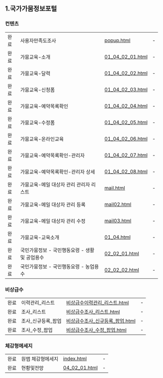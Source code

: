 ## 1.국가가뭄정보포털
### 컨텐츠
<table>
    <tr>
       <td>완료</td>
        <td>사용자만족도조사</td>
        <td><a href="./html/site/kor/popup.html">popup.html</a></td>
        <td>-</td>
    </tr>
    <tr>
        <td>완료</td>
        <td>가뭄교육-소개</td>
        <td><a href="./html/site/kor/01_04_02_01.html">01_04_02_01.html</a></td>
        <td>-</td>
    </tr>
    <tr>
        <td>완료</td>
        <td>가뭄교육-달력</td>
        <td><a href="./html/site/kor/01_04_02_02.html">01_04_02_02.html</a></td>
        <td>-</td>
    </tr>
    <tr>
        <td>완료</td>
        <td>가뭄교육-신청폼</td>
        <td><a href="./html/site/kor/01_04_02_03.html">01_04_02_03.html</a></td>
        <td>-</td>
    </tr>
    <tr>
        <td>완료</td>
        <td>가뭄교육-예약목록확인</td>
        <td><a href="./html/site/kor/01_04_02_04.html">01_04_02_04.html</a></td>
        <td>-</td>
    </tr>
    <tr>
        <td>완료</td>
        <td>가뭄교육-수정폼</td>
        <td><a href="./html/site/kor/01_04_02_05.html">01_04_02_05.html</a></td>
        <td>-</td>
    </tr>
    <tr>
        <td>완료</td>
        <td>가뭄교육-온라인교육</td>
        <td><a href="./html/site/kor/01_04_02_06.html">01_04_02_06.html</a></td>
        <td>-</td>
    </tr>
    <tr>
        <td>완료</td>
        <td>가뭄교육-예약목록확인-관리자</td>
        <td><a href="./html/site/kor/01_04_02_07.html">01_04_02_07.html</a></td>
        <td>-</td>
    </tr>
    <tr>
        <td>완료</td>
        <td>가뭄교육-예약목록확인-관리자 상세</td>
        <td><a href="./html/site/kor/01_04_02_08.html">01_04_02_08.html</a></td>
        <td>-</td>
    </tr>
    <tr>
        <td>완료</td>
        <td>가뭄교육-메일 대상자 관리 관리자 리스트</td>
        <td><a href="./html/site/kor/mail.html">mail.html</a></td>
        <td>-</td>
    </tr>
    <tr>
        <td>완료</td>
        <td>가뭄교육-메일 대상자 관리 등록</td>
        <td><a href="./html/site/kor/mail02.html">mail02.html</a></td>
        <td>-</td>
    </tr>
    <tr>
        <td>완료</td>
        <td>가뭄교육-메일 대상자 관리 수정</td>
        <td><a href="./html/site/kor/mail03.html">mail03.html</a></td>
        <td>-</td>
    </tr>
    <tr>
        <td>완료</td>
        <td>가뭄교육-교육소개</td>
        <td><a href="./html/site/kor/01_04.html">01_04.html</a></td>
        <td>-</td>
    </tr>
    <tr>
        <td>완료</td>
        <td>국민가뭄정보 - 국민행동요령 - 생활 및 공업용수 </td>
        <td><a href="./html/site/kor/02_02_01.html">02_02_01.html</a></td>
        <td>-</td>
    </tr>
    <tr>
        <td>완료</td>
        <td>국민가뭄정보 - 국민행동요령 - 농업용수 </td>
        <td><a href="./html/site/kor/02_02_02.html">02_02_02.html</a></td>
        <td>-</td>
    </tr>
</table> 

### 비상급수 
<table>
    <tr>
        <td>완료</td>
        <td>이력관리_리스트</td>
        <td><a href="./data/html/%EB%B9%84%EC%83%81%EA%B8%89%EC%88%98%EC%9D%B4%EB%A0%A5%EA%B4%80%EB%A6%AC_%EB%A6%AC%EC%8A%A4%ED%8A%B8.html">비상급수이력관리_리스트.html</a></td>
        <td>-</td>
    </tr>
    <tr>
        <td>완료</td>
        <td>조사_리스트</td>
        <td><a href="./data/html/%EB%B9%84%EC%83%81%EA%B8%89%EC%88%98%EC%A1%B0%EC%82%AC_%EB%A6%AC%EC%8A%A4%ED%8A%B8.html">비상급수조사_리스트.html</a></td>
        <td>-</td>
    </tr>
    <tr>
        <td>완료</td>
        <td>조사_신규등록_팝업</td>
        <td><a href="./data/html/%EB%B9%84%EC%83%81%EA%B8%89%EC%88%98%EC%A1%B0%EC%82%AC_%EC%8B%A0%EA%B7%9C%EB%93%B1%EB%A1%9D_%ED%8C%9D%EC%97%85.html">비상급수조사_신규등록_팝업.html</a></td>
        <td>-</td>
    </tr>
    <tr>
        <td>완료</td>
        <td>조사_수정_팝업</td>
        <td><a href="./data/html/%EB%B9%84%EC%83%81%EA%B8%89%EC%88%98%EC%A1%B0%EC%82%AC_%EC%88%98%EC%A0%95_%ED%8C%9D%EC%97%85.html">비상급수조사_수정_팝업.html</a></td>
        <td>-</td>
    </tr>
</table>

### 체감형메세지
<table>
    <tr>
        <td>완료</td>
        <td>원맵 체감형메세지</td>
        <td><a href="./gis/index.html">index.html</a></td>
        <td>-</td>
    </tr>
    <tr>
        <td>완료</td>
        <td>현황및전망</td>
        <td><a href="./html/site/kor/04_02_01.html">04_02_01.html</a></td>
        <td>-</td>
    </tr>
</table>